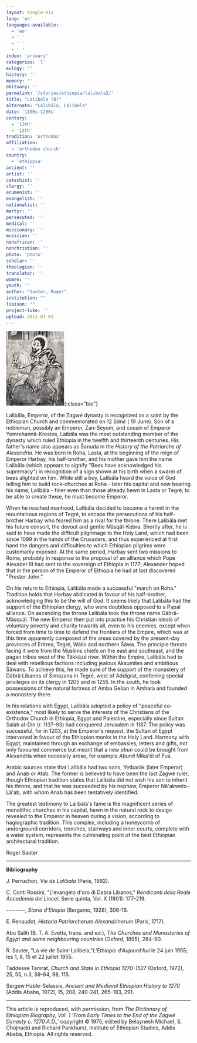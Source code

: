 ```yaml
---
layout: single-bio
lang: 'en'
languages-available:
  - 'en'
  - ' '
  - ' '
  - ' '
index: 'primary'
categories: 'l'
eulogy: ''
history: ''
memory: ''
obituary: ''
permalink: '/stories/ethiopia/lalibala2/'
title: "Lalibala (B)"
alternate: "Lalibäla, Lalibela"
date: '1100s-1200s'
century:
  - '13th'
  - '12th'
tradition: 'orthodox'
affiliation:
  - 'orthodox church'
country:
  - 'ethiopia'
ancient: ''
artist: ''
catechist: ''
clergy: ''
ecumenist: ''
evangelist: ''
nationalist: ''
martyr: ''
persecuted: ''
medical: ''
missionary: ''
musician: ''
nonafrican: ''
nonchristian: ''
photo: 'photo'
scholar: ''
theologian: ''
translator: ''
women: ''
youth: ''
author: "Sauter, Roger"
institution: ""
liaison: ""
project-luke: ''
upload: 2011-01-01
---
```


![Lalibala](/images/bio-pics/ethiopia/lalibala/Lalibala-small.jpg){:class="bio"}

Lalib&auml;la,  Emperor, of the Zagwé dynasty is recognized as a saint by the Ethiopian Church and commemorated on 12 *Säné* ( 19 June). Son of a nobleman, possibly an Emperor, Zan-Seyum, and cousin of Emperor Yemrehannä-Krestos, Laibäla was the most outstanding member of the dynasty which ruled Ethiopia in the twelfth and thirteenth centuries. His father's name also appears as Šanuda in the *History of the Patriarchs of Alexandria*. He was born in Roha, Lasta, at the beginning of the reign of Emperor Harbay, his half-brother, and his mother gave him the name Lalibäla (which appears to signify "Bees have acknowledged his supremacy") in recognition of a sign shown at his birth when a swarm of bees alighted on him. While still a boy, Lalibäla heard the voice of God telling him to build rock-churches at Roha - later his capital and now bearing his name, Lalibäla - finer even than those already hewn in Lasta or Tegré; to be able to create these, he must become Emperor.

When he reached manhood, Lalibäla decided to become a hermit in the mountainous regions of Tegré, to escape the persecutions of his half-brother Harbay who feared him as a rival for the throne. There Lalibäla met his future consort, the devout and gentle Mäsqäl-Kebra. Shortly after, he is said to have made the difficult pilgrimage to the Holy Land, which had been since 1099 in the hands of the Crusaders, and thus experienced at first hand the dangers and difficulties to which Ethiopian pilgrims were customarily exposed. At the same period, Harbay sent two missions to Rome, probably in response to the proposal of an alliance which Pope Alexader III had sent to the sovereign of Ethiopia in 1177; Alexander hoped that in the person of the Emperor of Ethiopia he had at last discovered "Prester John."

On his return to Ethiopia, Lalibäla made a successful "march on Roha." Tradition holds that Harbay abdicated in favour of his half-brother, acknowledging this to be the will of God. It seems likely that Lalibäla had the support of the Ethiopian clergy, who were doubtless opposed to a Papal alliance. On ascending the throne Lalibäla took the throne name G&auml;br&auml;-M&auml;squ&auml;l. The new Emperor then put into practice his Christian ideals of voluntary poverty and charity towards all, even to his enemies, except when forced from time to time to defend the frontiers of the Empire, which was at this time apparently composed of the areas covered by the present-day provinces of Eritrea, Tegré, Wällo and northern Šäwa. The principle threats facing it were from the Muslims chiefs on the east and southeast, and the pagan tribes west of the Täkkäzé river. Within the Empire, Lalibäla had to deal with rebellious factions including jealous Aksumites and ambitious Šäwans. To achieve this, he made sure of the support of the monastery of Däbrä Libanos of Šimazana in Tegré, west of Addigrat, conferring special privileges on its clergy in 1205 and in 1255. In the south, he took possessions of the natural fortress of Amba Gešan in Amhara and founded a monastery there.

In his relations with Egypt, Lalibäla adopted a policy of "peaceful co-existence," most likely to serve the interests of the Christians of the Orthodox Church in Ethiopia, Egypt and Palestine, especially since Sultan Salah al-Din (r. 1137-93) had conquered Jerusalem in 1187. The policy was successful, for in 1203, at the Emperor's request, the Sultan of Egypt intervened in favour of the Ethiopian monks in the Holy Land. Harmony with Egypt, maintained through an exchange of embassies, letters and gifts, not only favoured commerce but meant that a new *abun* could be brought from Alexandria when necessity arose, for example *Abunä* Mika'él of Fua.

Arabic sources state that Lalibäla had two sons, Yetbaräk (later Emperor) and Anab or Atab. The former is believed to have been the last Zagwé ruler, though Ethiopian tradition states that Lalibäla did not wish his son to inherit his throne, and that he was succeeded by his nephew, Emperor Nä'akweto-Lä'ab, with whom Anab has been tentatively identified.

The greatest testimony to Lalibäla's fame is the magnificent series of monolithic churches in his capital, hewn in the natural rock to design revealed to the Emperor in heaven during a vision, according to hagiographic tradition. This complex, including a honeycomb of underground corridors, trenches, stairways and inner courts, complete with a water system, represents the culminating point of the best Ethiopian architectural tradition.

Roger Sauter

---

**Bibliography**

J. Perruchon, *Vie de Lalibala* (Paris, 1892).

C. Conti Rossini, "L'evangelo d'oro di Dabra Libanos," *Rendiconti della Reale Accademia dei Lincei*, Serie quinta, Vol. X (1901): 177-219.

--------, *Storia d'Etiopia* (Bergamo, 1928),  306-16.

E. Renaudot, *Historia Patriarcharum Alexandrinorum* (Paris, 1717).

Abu Salih (B. T. A. Evetts, trans. and ed.), *The Churches and Monasteries of Egypt and some neighbouring countries* (Oxford, 1895), 284-90.

R. Sauter, "La vie de Saint-Lalibela,"*L'Ethiopie d'Aujourd'hui*  le 24 juin 1955; les 1, 8, 15 et 22 juillet 1955.

Taddesse Tamrat, *Church and State in Ethiopia 1270-1527* (Oxford, 1972), 25, 55, n.3, 59-64, 98, 115.

Sergew Hable-Selassie, *Ancient and Medieval Ethiopian History to 1270* (Addis Ababa, 1972), 15, 208, 240-241, 265-183, 291.

---

This article is reproduced, with permission, from *The Dictionary of Ethiopian Biography, Vol. 1 'From Early Times to the End of the Zagwé Dynasty c. 1270 A.D.,'* copyright &copy; 1975, edited by Belaynesh Michael, S. Chojnacki and Richard Pankhurst, Institute of Ethiopian Studies, Addis Ababa, Ethiopia.  All rights reserved.
